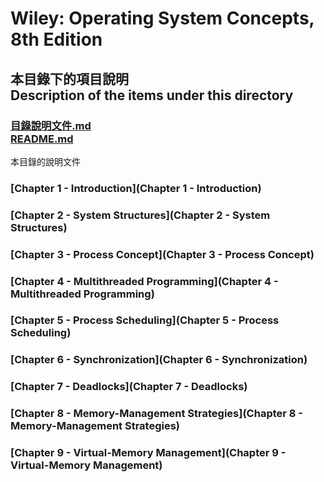 # Wiley: Operating System Concepts, 8th Edition

## 本目錄下的項目說明<br />Description of the items under this directory
### [目錄說明文件.md<br />README.md](README.md)
本目錄的說明文件

### [Chapter 1 - Introduction](Chapter 1 - Introduction)
### [Chapter 2 - System Structures](Chapter 2 - System Structures)
### [Chapter 3 - Process Concept](Chapter 3 - Process Concept)
### [Chapter 4 - Multithreaded Programming](Chapter 4 - Multithreaded Programming)
### [Chapter 5 - Process Scheduling](Chapter 5 - Process Scheduling)
### [Chapter 6 - Synchronization](Chapter 6 - Synchronization)
### [Chapter 7 - Deadlocks](Chapter 7 - Deadlocks)
### [Chapter 8 - Memory-Management Strategies](Chapter 8 - Memory-Management Strategies)
### [Chapter 9 - Virtual-Memory Management](Chapter 9 - Virtual-Memory Management)
